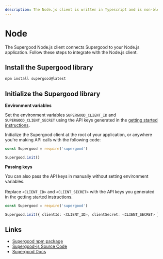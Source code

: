 ```yaml
---
description: The Node.js client is written in Typescript and is non-blocking.
---
```


# Node

The Supergood Node.js client connects Supergood to your Node.js application. Follow these steps to integrate with the Node.js client.

## Install the Supergood library

```bash
npm install supergood@latest
```

## Initialize the Supergood library

**Environment variables**

Set the environment variables `SUPERGOOD_CLIENT_ID` and `SUPERGOOD_CLIENT_SECRET` using the API keys generated in the [getting started instructions](../../getting-started.md).

Initialize the Supergood client at the root of your application, or anywhere you're making API calls with the following code:

```typescript
const Supergood = require('supergood')

Supergood.init()
```

**Passing keys**

You can also pass the API keys in manually without setting environment variables.\
\
Replace `<CLIENT_ID>` and `<CLIENT_SECRET>` with the API keys you generated in the [getting started instructions](../../getting-started.md).

```typescript
const Supergood = require('supergood')

Supergood.init({ clientId: <CLIENT_ID>, clientSecret: <CLIENT_SECRET> })
```

## Links

* [Supergood npm package](https://www.npmjs.com/package/supergood)
* [Supergood-js Source Code](https://github.com/supergoodsystems/supergood-js)
* [Supergood Docs](https://docs.supergood.ai)
